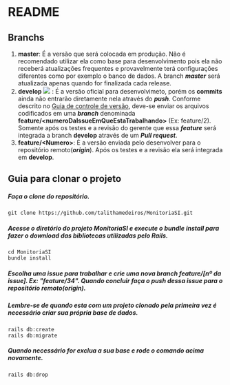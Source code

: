 # README

## Branchs
1. **master**: É a versão que será colocada em produção. Não é recomendado utilizar ela como base para desenvolvimento pois ela não receberá atualizações frequentes e provavelmente terá configurações diferentes como por exemplo o banco de dados. A branch ***master*** será atualizada apenas quando for finalizada cada release.
1. **develop** ![](https://travis-ci.org/MonitoriaSI/MonitoriaSI.svg?branch=develop) : É a versão oficial para desenvolvimeto, porém os **commits** ainda não entrarão diretamente nela através do ***push***. Conforme descrito no [Guia de controle de versão](https://github.com/talithamedeiros/MonitoriaSI/wiki/Guia-de-Controle-de-Vers%C3%A3o#atividades-do-desenvolvedor), deve-se enviar os arquivos codificados em uma ***branch*** denominada **feature/\<numeroDaIssueEmQueEstaTrabalhando\>** (Ex: feature/2). Somente após os testes e a revisão do gerente que essa ***feature*** será integrada a branch **develop** através de um ***Pull request***.
1. **feature/\<Numero\>**: É a versão enviada pelo desenvolver para o repositório remoto(***origin***). Após os testes e a revisão ela será integrada em **develop**.

## Guia para clonar o projeto

##### Faça o clone do repositório.
```git
git clone https://github.com/talithamedeiros/MonitoriaSI.git
```
##### Acesse o diretório do projeto MonitoriaSI e execute o **bundle install** para fazer o download das bibliotecas utilizadas pelo Rails.
```git
cd MonitoriaSI
bundle install
```
##### Escolha uma issue para trabalhar e crie uma nova branch **feature/[nº da issue]**. Ex: "feature/34". Quando concluir faça o **push** dessa issue para o repositório remoto(**origin**).

##### Lembre-se de quando esta com um projeto clonado pela primeira vez é necessário criar sua própria base de dados.
```rails
rails db:create
rails db:migrate
```

##### Quando necessário for exclua a sua base e rode o comando acima novamente.
```rails
rails db:drop
```
